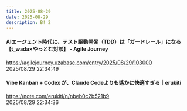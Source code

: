 ```yaml
---
title: 2025-08-29
date: 2025-08-29
description: B! 2
---
```


#### AIエージェント時代に、テスト駆動開発（TDD）は「ガードレール」になる【t_wada×やっとむ対談】 - Agile Journey
https://agilejourney.uzabase.com/entry/2025/08/29/103000<br>
2025/08/29 22:34:49<br>


#### Vibe Kanban + Codex が、Claude Codeよりも遙かに快適すぎる｜erukiti
https://note.com/erukiti/n/nbeb0c2b521b9<br>
2025/08/29 22:34:36<br>


